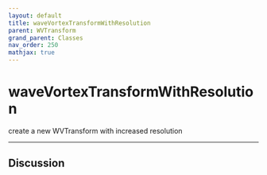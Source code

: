 ```yaml
---
layout: default
title: waveVortexTransformWithResolution
parent: WVTransform
grand_parent: Classes
nav_order: 250
mathjax: true
---
```


#  waveVortexTransformWithResolution

create a new WVTransform with increased resolution


---

## Discussion

  
